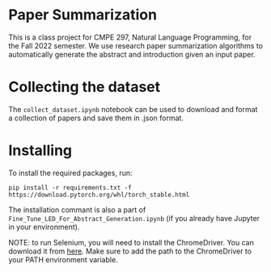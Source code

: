 # Paper Summarization

This is a class project for CMPE 297, Natural Language Programming, for the Fall 2022 semester. We use research paper summarization algorithms to automatically generate the abstract and introduction given an input paper.

# Collecting the dataset

The `collect_dataset.ipynb` notebook can be used to download and format a collection of papers and save them in .json format. 

# Installing

To install the required packages, run:

```pip install -r requirements.txt -f https://download.pytorch.org/whl/torch_stable.html```

The installation commant is also a part of `Fine_Tune_LED_For_Abstract_Generation.ipynb` (if you already have Jupyter in your environment).

NOTE: to run Selenium, you will need to install the ChromeDriver. 
You can download it from [here](https://chromedriver.chromium.org/downloads). 
Make sure to add the path to the ChromeDriver to your PATH environment variable.